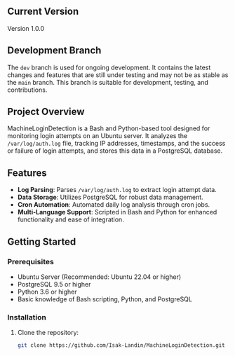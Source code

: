 ## Current Version
Version 1.0.0

## Development Branch
The `dev` branch is used for ongoing development. It contains the latest changes and features that are still under testing and may not be as stable as the `main` branch. This branch is suitable for development, testing, and contributions.


## Project Overview
MachineLoginDetection is a Bash and Python-based tool designed for monitoring login attempts on an Ubuntu server. It analyzes the `/var/log/auth.log` file, tracking IP addresses, timestamps, and the success or failure of login attempts, and stores this data in a PostgreSQL database.

## Features
- **Log Parsing**: Parses `/var/log/auth.log` to extract login attempt data.
- **Data Storage**: Utilizes PostgreSQL for robust data management.
- **Cron Automation**: Automated daily log analysis through cron jobs.
- **Multi-Language Support**: Scripted in Bash and Python for enhanced functionality and ease of integration.

## Getting Started

### Prerequisites
- Ubuntu Server (Recommended: Ubuntu 22.04 or higher)
- PostgreSQL 9.5 or higher
- Python 3.6 or higher
- Basic knowledge of Bash scripting, Python, and PostgreSQL

### Installation
1. Clone the repository:
   ```bash
   git clone https://github.com/Isak-Landin/MachineLoginDetection.git
